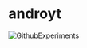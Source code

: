 # androyt

![GithubExperiments](https://github.com/emmanuel-mejia/androyt/assets/14016648/fd75339e-f404-4b2a-a8e0-e9c4d3cc7c79)

